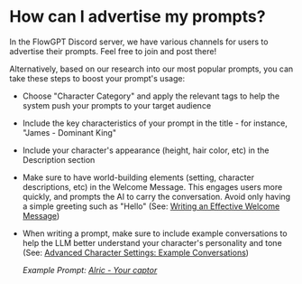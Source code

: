 # How can I advertise my prompts?

In the FlowGPT Discord server, we have various channels for users to advertise their prompts. Feel free to join and post there!

Alternatively, based on our research into our most popular prompts, you can take these steps to boost your prompt's usage:
* Choose "Character Category" and apply the relevant tags to help the system push your prompts to your target audience
* Include the key characteristics of your prompt in the title - for instance, "James - Dominant King"
* Include your character's appearance (height, hair color, etc) in the Description section
* Make sure to have world-building elements (setting, character descriptions, etc) in the Welcome Message. This engages users more quickly, and prompts the AI to carry the conversation. Avoid only having a simple greeting such as "Hello" (See: [Writing an Effective Welcome Message](/howto/web#writing-an-effective-welcome-message))
* When writing a prompt, make sure to include example conversations to help the LLM better understand your character's personality and tone (See: [Advanced Character Settings: Example Conversations](/howto/web#example-conversations))

  *Example Prompt: [Alric - Your captor](https://flowgpt.com/p/alric-your-captor)*